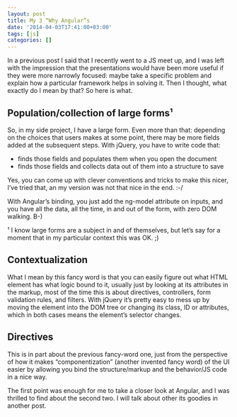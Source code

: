 ```yaml
---
layout: post
title: My 3 “Why Angular”s
date: '2014-04-03T17:41:00+03:00'
tags: [js]
categories: []
---
```


In a previous post I said that I recently went to a JS meet up, and I
was left with the impression that the presentations would have been more
useful if they were more narrowly focused: maybe take a specific problem
and explain how a particular framework helps in solving it. Then I
thought, what exactly do I mean by that? So here is what.

## Population/collection of large forms¹

So, in my side project, I have a large form. Even more than that:
depending on the choices that users makes at some point, there may be
more fields added at the subsequent steps. With jQuery, you have to
write code that:

- finds those fields and populates them when you open the document
- finds those fields and collects data out of them into a structure to save

Yes, you can come up with clever conventions and tricks to make this nicer,
I’ve tried that, an my version was not that nice in the end. :-/

With Angular’s binding, you just add the ng-model attribute on inputs,
and you have all the data, all the time, in and out of the form, with
zero DOM walking. B-)

¹ I know large forms are a subject in and of themselves, but let’s say for a
moment that in my particular context this was OK. ;)

## Contextualization

What I mean by this fancy word is that you can easily figure out what
HTML element has what logic bound to it, usually just by looking at its
attributes in the markup, most of the time this is about directives,
controllers, form validation rules, and filters. With jQuery it’s pretty
easy to mess up by moving the element into the DOM tree or changing its
class, ID or attributes, which in both cases means the element’s
selector changes.

## Directives

This is in part about the previous fancy-word one, just from the
perspective of how it makes “componentization” (another invented fancy
word) of the UI easier by allowing you bind the structure/markup and the
behavior/JS code in a nice way.

The first point was enough for me to take a closer look at Angular, and
I was thrilled to find about the second two. I will talk about other its
goodies in another post.
